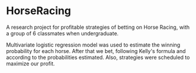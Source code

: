 # HorseRacing
A research project for profitable strategies of betting on Horse Racing, with a group of 6 classmates when undergraduate.

Multivariate logistic regression model was used to estimate the winning probability for each horse.
After that we bet, following Kelly's formula and according to the probabilities estimated. 
Also, strategies were scheduled to maximize our profit.
